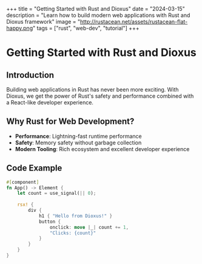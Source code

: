 +++
title = "Getting Started with Rust and Dioxus"
date = "2024-03-15"
description = "Learn how to build modern web applications with Rust and Dioxus framework"
image = "http://rustacean.net/assets/rustacean-flat-happy.png"
tags = ["rust", "web-dev", "tutorial"]
+++

# Getting Started with Rust and Dioxus

## Introduction
Building web applications in Rust has never been more exciting. With Dioxus, we get the power of Rust's safety and performance combined with a React-like developer experience.

## Why Rust for Web Development?
- **Performance**: Lightning-fast runtime performance
- **Safety**: Memory safety without garbage collection
- **Modern Tooling**: Rich ecosystem and excellent developer experience

## Code Example
```rust
#[component]
fn App() -> Element {
    let count = use_signal(|| 0);
    
    rsx! {
        div {
            h1 { "Hello from Dioxus!" }
            button { 
                onclick: move |_| count += 1,
                "Clicks: {count}"
            }
        }
    }
}